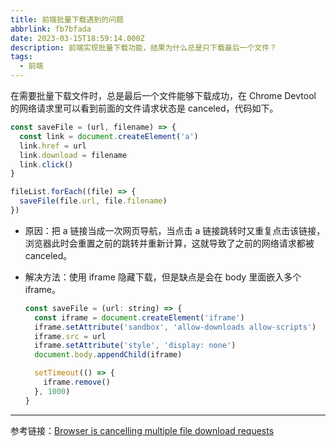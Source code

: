 ```yaml
---
title: 前端批量下载遇到的问题
abbrlink: fb7bfada
date: 2023-03-15T18:59:14.000Z
description: 前端实现批量下载功能，结果为什么总是只下载最后一个文件？
tags:
  - 前端
---
```


在需要批量下载文件时，总是最后一个文件能够下载成功，在 Chrome Devtool 的网络请求里可以看到前面的文件请求状态是 canceled，代码如下。

```js
const saveFile = (url, filename) => {
  const link = document.createElement('a')
  link.href = url
  link.download = filename
  link.click()
}

fileList.forEach((file) => {
  saveFile(file.url, file.filename)
})
```

- 原因：把 a 链接当成一次网页导航，当点击 a 链接跳转时又重复点击该链接，浏览器此时会重置之前的跳转并重新计算，这就导致了之前的网络请求都被 canceled。

- 解决方法：使用 iframe 隐藏下载，但是缺点是会在 body 里面嵌入多个 iframe。

  ```js
  const saveFile = (url: string) => {
    const iframe = document.createElement('iframe')
    iframe.setAttribute('sandbox', 'allow-downloads allow-scripts')
    iframe.src = url
    iframe.setAttribute('style', 'display: none')
    document.body.appendChild(iframe)

    setTimeout(() => {
      iframe.remove()
    }, 1000)
  }
  ```

---

参考链接：[Browser is cancelling multiple file download requests](https://stackoverflow.com/questions/52051330/browser-is-cancelling-multiple-file-download-requests)
